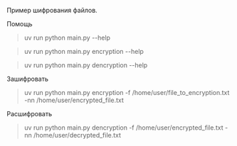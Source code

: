 Пример шифрования файлов.

Помощь
>uv run python main.py --help

>uv run python main.py encryption --help

>uv run python main.py dencryption --help

Зашифровать
>uv run python main.py encryption -f /home/user/file_to_encryption.txt -nn /home/user/encrypted_file.txt

Расшифровать
>uv run python main.py dencryption -f /home/user/encrypted_file.txt -nn /home/user/decrypted_file.txt
